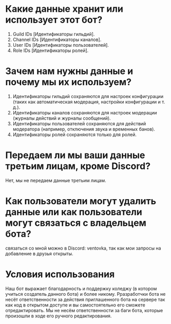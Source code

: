 # Какие данные хранит или использует этот бот?
1. Guild IDs [Идентификаторы гильдий].
2. Channel IDs [Идентификаторы каналов].
3. User IDs [Идентификаторы пользователей].
4. Role IDs [Идентификаторы ролей].

# Зачем нам нужны данные и почему мы их используем?
1. Идентификаторы гильдий сохраняются для настроек конфигурации (таких как автоматическая модерация, настройки конфигурации и т. д.).
2. Идентификаторы каналов сохраняются для настроек модерации (журналы действий и журналы сообщений).
3. Идентификаторы пользователей сохраняются для действий модератора (например, отключения звука и временных банов).
4. Идентификаторы ролей сохраняются только для ролей.

# Передаем ли мы ваши данные третьим лицам, кроме Discord?
Нет, мы не передаем данные третьим лицам.

# Как пользователи могут удалить данные или как пользователи могут связаться с владельцем бота?

связаться со мной можно в Discord: ventovka, так как мои запросы на добавление в друзья открыты.


# Условия использования
Наш бот выражает благодарность и поддержку коледжу (в котором учиться создатель данного бота) и более никому. 
Рразработчки бота не несёт ответственности за действия приглашенного бота на сервере так как код в открытом доступе и вы самостоятельно его сможете отредактировать.
Мы не несём ответственности за баги бота, которые произошли в ходе его ручного редактирования.
